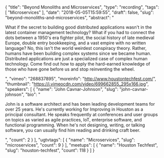 {
  "title": "Beyond Monoliths and Microservices",
  "type": "recording",
  "tags": [
    "Microservices"
  ],
  "date": "2018-05-05T15:59:55",
  "draft": false,
  "slug": "beyond-monoliths-and-microservices",
  "abstract": "<p>What if the secret to building good distributed applications wasn't in the latest container management technology? What if you had to connect the dots between a 1950's era fighter pilot, the social history of late medieval Europe, double entry bookkeeping, and a vast empire with no written language? No, this isn't the world weirdest conspiracy theory. Rather, humans have been building complex systems since we became human. Distributed applications are just a specialized case of complex human technology. Come find out how to apply the hard-earned knowledge of those who have gone before us and stop reinventing the wheel.</p>",
  "vimeo": "268837895",
  "moreinfo": "http://www.houstontechfest.com/",
  "thumbnail": "https://i.vimeocdn.com/video/699662855_295x166.jpg",
  "speakers": [
    {
      "name": "John Cavnar-Johnson",
      "slug": "john-cavnar-johnson",
      "bio": "<p>John is a software architect and has been leading development teams for over 25 years. He's currently working for Improving in Houston as a principal consultant. He speaks frequently at conferences and user groups on topics as varied as agile practices, IoT, enterprise software, and functional programming. When he's not designing, writing, or talking software, you can usually find him reading and drinking craft beer.</p>",
      "count": 2
    }
  ],
  "ugtvtags": [
    {
      "name": "Microservices",
      "slug": "microservices",
      "count": 9
    }
  ],
  "meetups": [
    {
      "name": "Houston Techfest",
      "slug": "houston-techfest",
      "count": 118
    }
  ]
}